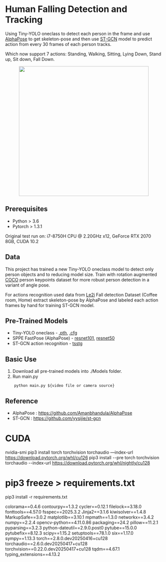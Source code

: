 <h1> Human Falling Detection and Tracking </h1>

Using Tiny-YOLO oneclass to detect each person in the frame and use 
[AlphaPose](https://github.com/MVIG-SJTU/AlphaPose) to get skeleton-pose and then use
[ST-GCN](https://github.com/yysijie/st-gcn) model to predict action from every 30 frames 
of each person tracks.

Which now support 7 actions: Standing, Walking, Sitting, Lying Down, Stand up, Sit down, Fall Down.

<div align="center">
    <img src="sample1.gif" width="416">
</div>

## Prerequisites

- Python > 3.6
- Pytorch > 1.3.1

Original test run on: i7-8750H CPU @ 2.20GHz x12, GeForce RTX 2070 8GB, CUDA 10.2

## Data

This project has trained a new Tiny-YOLO oneclass model to detect only person objects and to reducing 
model size. Train with rotation augmented [COCO](http://cocodataset.org/#home) person keypoints dataset 
for more robust person detection in a variant of angle pose.

For actions recognition used data from [Le2i](http://le2i.cnrs.fr/Fall-detection-Dataset?lang=fr)
Fall detection Dataset (Coffee room, Home) extract skeleton-pose by AlphaPose and labeled each action 
frames by hand for training ST-GCN model.

## Pre-Trained Models

- Tiny-YOLO oneclass - [.pth](https://drive.google.com/file/d/1obEbWBSm9bXeg10FriJ7R2cGLRsg-AfP/view?usp=sharing),
[.cfg](https://drive.google.com/file/d/19sPzBZjAjuJQ3emRteHybm2SG25w9Wn5/view?usp=sharing)
- SPPE FastPose (AlphaPose) - [resnet101](https://drive.google.com/file/d/1N2MgE1Esq6CKYA6FyZVKpPwHRyOCrzA0/view?usp=sharing),
[resnet50](https://drive.google.com/file/d/1IPfCDRwCmQDnQy94nT1V-_NVtTEi4VmU/view?usp=sharing)
- ST-GCN action recognition - [tsstg](https://drive.google.com/file/d/1mQQ4JHe58ylKbBqTjuKzpwN2nwKOWJ9u/view?usp=sharing)

## Basic Use

1. Download all pre-trained models into ./Models folder.
2. Run main.py
```
    python main.py ${video file or camera source}
```

## Reference

- AlphaPose : https://github.com/Amanbhandula/AlphaPose
- ST-GCN : https://github.com/yysijie/st-gcn


# CUDA
nvidia-smi
pip3 install torch torchvision torchaudio —index-url https://download.pytorch.org/whl/cu126
pip3 install --pre torch torchvision torchaudio --index-url https://download.pytorch.org/whl/nightly/cu128

# pip3 freeze > requirements.txt
pip3 install -r requirements.txt

colorama==0.4.6
contourpy==1.3.2
cycler==0.12.1
filelock==3.18.0
fonttools==4.57.0
fsspec==2025.3.2
Jinja2==3.1.6
kiwisolver==1.4.8
MarkupSafe==3.0.2
matplotlib==3.10.1
mpmath==1.3.0
networkx==3.4.2
numpy==2.2.4
opencv-python==4.11.0.86
packaging==24.2
pillow==11.2.1
pyparsing==3.2.3
python-dateutil==2.9.0.post0
pytube==15.0.0
pytubefix==8.12.3
scipy==1.15.2
setuptools==78.1.0
six==1.17.0
sympy==1.13.3
torch==2.8.0.dev20250416+cu128
torchaudio==2.6.0.dev20250417+cu128
torchvision==0.22.0.dev20250417+cu128
tqdm==4.67.1
typing_extensions==4.13.2